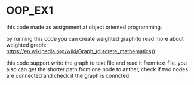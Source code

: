 # OOP_EX1
this code made as assignment at object oriented programming.

by running this code you can create weighted graph(to read more about weighted graph: https://en.wikipedia.org/wiki/Graph_(discrete_mathematics))

this code support write the graph to text file and read it from text file.
you also can get the shorter path from one node to anther, check if two nodes are connected and check if the graph is conncted.
